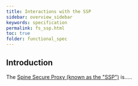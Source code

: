 ```yaml
---
title: Interactions with the SSP
sidebar: overview_sidebar
keywords: specification
permalink: fs_ssp.html
toc: true
folder: functional_spec
---
```


## Introduction

The <a href="https://nhsconnect.github.io/FHIR-SpineCore/ssp_overview.html" target="_blank">Spine Secure Proxy (known as the "SSP")</a> is..... 
